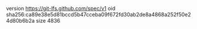 version https://git-lfs.github.com/spec/v1
oid sha256:ca89e38e5d81bccd5b47cceba09f672fd30ab2de8a4868a252f50e24d80b6b2a
size 4836
